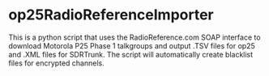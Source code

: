 # op25RadioReferenceImporter

This is a python script that uses the RadioReference.com SOAP interface to download Motorola P25 Phase 1 talkgroups and output .TSV files for op25 and .XML files for SDRTrunk. The script will automatically create blacklist files for encrypted channels.
